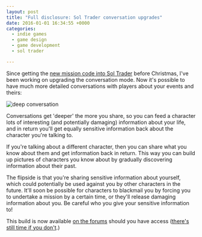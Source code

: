 ```yaml
---
layout: post
title: "Full disclosure: Sol Trader conversation upgrades"
date: 2016-01-01 16:34:55 +0000
categories:
  - indie games
  - game design
  - game development
  - sol trader

---
```


Since getting the [new mission code into Sol Trader](/2015/12/the-christmas-eve-update-with-moddable-missions/) before Christmas, I've been working on upgrading the conversation mode. Now it's possible to have much more detailed conversations with players about your events and theirs:

![deep conversation](http://i.imgur.com/rjcMlVr.png)

Conversations get 'deeper' the more you share, so you can feed a character lots of interesting (and potentially damaging) information about your life, and in return you'll get equally sensitive information back about the character you're talking to.

If you're talking about a different character, then you can share what you know about them and get information back in return. This way you can build up pictures of characters you know about by gradually discovering information about their past.

The flipside is that you're sharing sensitive information about yourself, which could potentially be used against you by other characters in the future. It'll soon be possible for characters to blackmail you by forcing you to undertake a mission by a certain time, or they'll release damaging information about you. Be careful who you give your sensitive information to!

This build is now available [on the forums](http://forums.soltrader.net) should you have access ([there's still time if you don't](http://soltrader.net/back-us).)
